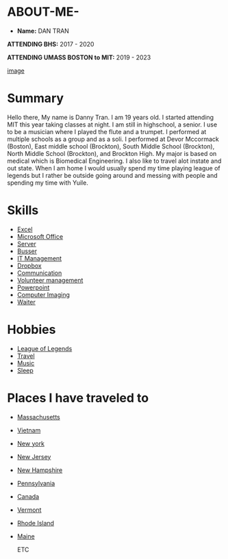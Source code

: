 # ABOUT-ME-

- **Name:** DAN TRAN

 **ATTENDING BHS:** 2017 - 2020
 
 **ATTENDING UMASS BOSTON to MIT:** 2019 - 2023
 
 [image](./image0.jpeg)
 
 # Summary
 Hello there, My name is Danny Tran. I am 19 years old. I started attending MIT this year taking classes at night. I am still in highschool, a senior. I use to be a musician where I played the flute and a trumpet. I performed at multiple schools as a group and as a soli. I performed at Devor Mccormack (Boston), East middle school (Brockton), South Middle School (Brockton), North Middle School (Brockton), and Brockton High. My major is based on medical which is Biomedical Engineering. I also like to travel alot instate and out state. When I am home I would usually spend my time playing league of legends but I rather be outside going around and messing with people and spending my time with Yuile. 

# Skills

- [Excel](https://products.office.com/en-us/excel)
- [Microsoft Office](https://www.mychoicesoftware.com/pages/microsoft-office-365-personal?utm_source=google&utm_medium=cpc&utm_campaign=upper_funnel_users_|_upper_-_mid_funnel_search_intent&utm_content=office&gclid=CjwKCAjwxOvsBRAjEiwAuY7L8gXEBB7T0W76CFL3xbQsHfBMpVH3KGg0GljCS8uxi9BCcLht4vpzbBoCMkQQAvD_BwE)
- [Server](https://culinarylore.com/food-history:waiter-waitress-server/)
- [Busser](https://resources.workable.com/busser-job-description)
- [IT Management](https://searchcio.techtarget.com/definition/IT-management)
- [Dropbox](https://www.dropbox.com/business/landing-t61fl?_tk=sem_b_goog&_camp=142947702&_kw=dropbox|e&_ad=385355053894|1t1|c&gclid=CjwKCAjwxOvsBRAjEiwAuY7L8lefxAq3JRZa8t09crUxn61e-YTfI5Quumyg5bOLD-yOvj8T4zJxSRoCeZgQAvD_BwE)
- [Communication](https://www.skillsyouneed.com/ips/what-is-communication.html)
- [Volunteer management](https://www.volunteerhub.com/blog/effective-volunteer-management-process/)
- [Powerpoint](https://login.microsoftonline.com/common/oauth2/authorize?response_mode=form_post&response_type=id_token&scope=openid&msafed=0&nonce=e33f993d-829b-46a1-97ad-e71e7ea6d7a4.637060548197018013&state=https%3a%2f%2foffice.live.com%2fstart%2fPowerPoint.aspx%3fs%3d4%26auth%3d2%26nf%3d1&client_id=4b233688-031c-404b-9a80-a4f3f2351f90&redirect_uri=https%3a%2f%2foffice.live.com%2fstart%2fauth%2fsignin&login_hint=211755%40bpsma.org)
- [Computer Imaging](https://www.webopedia.com/TERM/C/computer_imaging.html)
- [Waiter](https://m.snagajob.com/job-descriptions/waiter-waitress/)

# Hobbies

- [League of Legends](Leagueoflegends.com)
- [Travel](https://www.travelocity.com/Vacation-Packages?SEMCID=TRAVELOCITY-US.UB.GOOGLE.GT-c-EN.EPACKAGE&&SEMDTL=a1190321540.b19452483500.r19bf3ad25ca4a39701a13a2508cf34aef1e279dc7c50f4336d03be42d107900b7.d1305869804475.e1c.f11t1.g1kwd-14915580.h1e.i1.j19002030.k1.l1g.m1.n1&gclid=Cj0KCQjwivbsBRDsARIsADyISJ8s3rlloOUSxhIrJAgZSqFRhMqWerJix7OAEZJ-97FCzFZbFyivVOQaAjVYEALw_wcB&gclsrc=aw.ds)
- [Music](youtube.com)
- [Sleep](https://www.nightairbeds.com/)

# Places I have traveled to

- [Massachusetts](https://www.mass.gov/)
- [Vietnam](https://vietnam.travel/home)
- [New york](https://www.nycgo.com/)
- [New Jersey](https://nj.gov/)
- [New Hampshire](https://www.visitnh.gov/) 
- [Pennsylvania](https://www.pa.gov/)
- [Canada](https://www.canada.ca/en.html)
- [Vermont](https://www.vermont.gov/)
- [Rhode Island](https://www.ri.gov/)
- [Maine](https://visitmaine.com/)

   ETC
